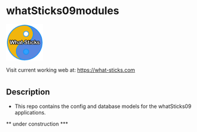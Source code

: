 # whatSticks09modules
<img src="https://github.com/costa-rica/whatSticks08/blob/github-main/web/app_package/static/images/wshLogo_300px_doodle02.png?raw=true" alt="what sticks logo" width="100"/>

Visit current working web at:
https://what-sticks.com

#
## Description
- This repo contains the config and database models for the whatSticks09 applications. 

** under construction ***

